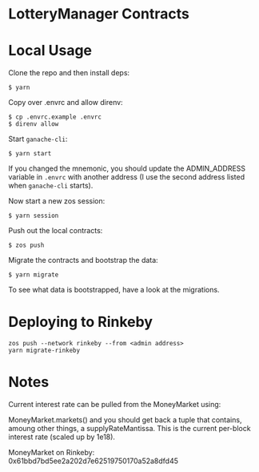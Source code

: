 # LotteryManager Contracts

# Local Usage

Clone the repo and then install deps:

```
$ yarn
```

Copy over .envrc and allow direnv:

```
$ cp .envrc.example .envrc
$ direnv allow
```

Start `ganache-cli`:

```
$ yarn start
```

If you changed the mnemonic, you should update the ADMIN_ADDRESS variable in `.envrc` with another address (I use the second address listed when `ganache-cli` starts).

Now start a new zos session:

```
$ yarn session
```

Push out the local contracts:

```
$ zos push
```

Migrate the contracts and bootstrap the data:

```
$ yarn migrate
```

To see what data is bootstrapped, have a look at the migrations.


# Deploying to Rinkeby

```
zos push --network rinkeby --from <admin address>
yarn migrate-rinkeby
```

# Notes

Current interest rate can be pulled from the MoneyMarket using:

MoneyMarket.markets(<asset>) and you should get back a tuple that contains, amoung other things, a supplyRateMantissa. This is the current per-block interest rate (scaled up by 1e18).

MoneyMarket on Rinkeby: 0x61bbd7bd5ee2a202d7e62519750170a52a8dfd45
